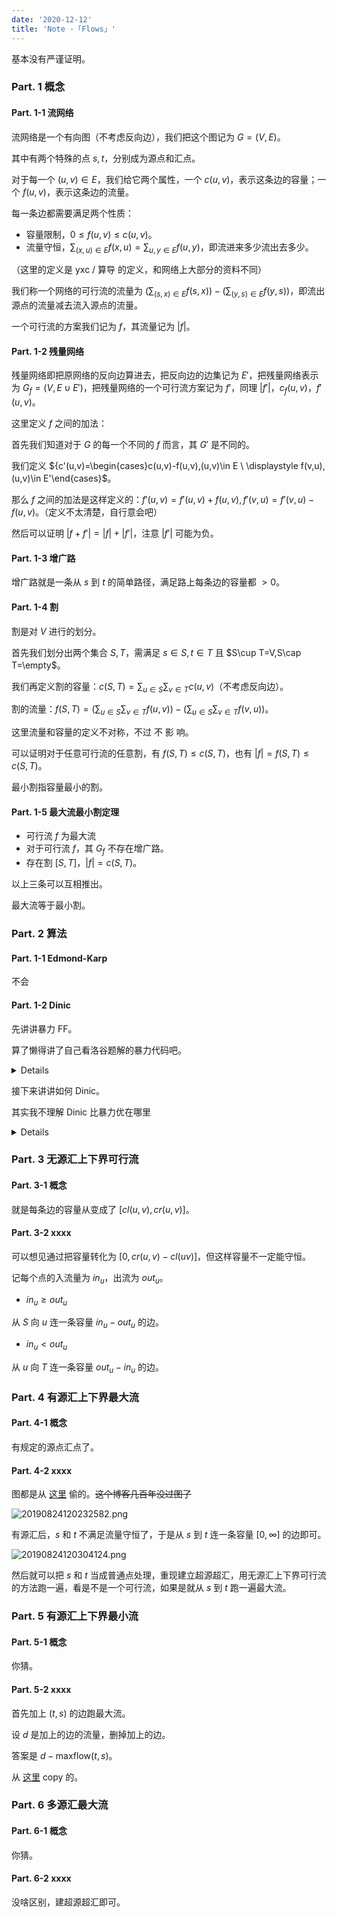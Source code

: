 ```yaml
---
date: '2020-12-12'
title: 'Note -「Flows」'
---
```


基本没有严谨证明。

### Part. 1 概念

#### Part. 1-1 流网络

流网络是一个有向图（不考虑反向边），我们把这个图记为 $G=(V,E)$。

其中有两个特殊的点 $s,t$，分别成为源点和汇点。

对于每一个 $(u,v)\in E$，我们给它两个属性，一个 $c(u,v)$，表示这条边的容量；一个 $f(u,v)$，表示这条边的流量。

每一条边都需要满足两个性质：

- 容量限制，$0\le f(u,v)\le c(u,v)$。
- 流量守恒，$\sum_{(x,u)\in E}f(x,u)=\sum_{u,y\in E}f(u,y)$，即流进来多少流出去多少。

（这里的定义是 yxc / 算导 的定义，和网络上大部分的资料不同）

我们称一个网络的可行流的流量为 $\left(\sum_{(s,x)\in E}f(s,x)\right)-\left(\sum_{(y,s)\in E}f(y,s)\right)$，即流出源点的流量减去流入源点的流量。

一个可行流的方案我们记为 $f$，其流量记为 $|f|$。

#### Part. 1-2 残量网络

残量网络即把原网络的反向边算进去，把反向边的边集记为 $E'$，把残量网络表示为 $G_{f}=(V,E\cup E')$，把残量网络的一个可行流方案记为 $f'$，同理 $|f'|$，$c_{f}(u,v)$，$f'(u,v)$。

这里定义 $f$ 之间的加法：

首先我们知道对于 $G$ 的每一个不同的 $f$ 而言，其 $G'$ 是不同的。

我们定义 ${c'(u,v)=\begin{cases}c(u,v)-f(u,v),(u,v)\in E \\ \displaystyle f(v,u),(u,v)\in E'\end{cases}$。

那么 $f$ 之间的加法是这样定义的：$f'(u,v)=f'(u,v)+f(u,v),f'(v,u)=f'(v,u)-f(u,v)$。（定义不太清楚，自行意会吧）

然后可以证明 $|f+f'|=|f|+|f'|$，注意 $|f'|$ 可能为负。

#### Part. 1-3 增广路

增广路就是一条从 $s$ 到 $t$ 的简单路径，满足路上每条边的容量都 $>0$。

#### Part. 1-4 割

割是对 $V$ 进行的划分。

首先我们划分出两个集合 $S,T$，需满足 $s\in S,t\in T$ 且 $S\cup T=V,S\cap T=\empty$。

我们再定义割的容量：$c(S,T)=\sum_{u\in S}\sum_{v\in T}c(u,v)$（不考虑反向边）。

割的流量：$f(S,T)=\left(\sum_{u\in S}\sum_{v\in T}f(u,v)\right)-\left(\sum_{u\in S}\sum_{v\in T}f(v,u)\right)$。

这里流量和容量的定义不对称，不过 不 影 响。

可以证明对于任意可行流的任意割，有 $f(S,T)\le c(S,T)$，也有 $|f|=f(S,T)\le c(S,T)$。

最小割指容量最小的割。

#### Part. 1-5 最大流最小割定理

- 可行流 $f$ 为最大流
- 对于可行流 $f$，其 $G_{f}$ 不存在增广路。
- 存在割 $[S,T]$，$|f|=c(S,T)$。

以上三条可以互相推出。

最大流等于最小割。

### Part. 2 算法

#### Part. 1-1 Edmond-Karp

不会

#### Part. 1-2 Dinic

先讲讲暴力 FF。

算了懒得讲了自己看洛谷题解的暴力代码吧。

<details>

```cpp
#include <bits/stdc++.h>
using namespace std;
typedef long long LL;
const int N = 10010, E = 200010;

int n, m, s, t;
LL first[N];
LL to[E], nxt[E], val[E]/*残余容量*/;
int cnt = 1;
//cnt初值1，第一条边的标号为2（二进制10），第二条是3（二进制11） 
//有啥好处呢？
//我们加入一条边时，紧接着加入它的反向边（初始容量0） 
//这两条边的标号就是二进制最后一位不相同，一个0、一个1
//所以要召唤 p 这条边的反向边，只需用 p ^ 1
//如果cnt初值为0，就做不到。当然初值-1也可以，略需改动

//关于图中真正的反向边，可能引起顾虑，应该让它们标号相邻？ 
//其实不用。该找到的增广路都会找到的 

bool vis[N];//限制增广路不要重复走点，否则很容易爆栈 
//兜一大圈走到汇点，还不如直接走到汇点

void addE(int u, int v, LL w) {
	++cnt;
	to[cnt] = v;
	val[cnt] = w;
	nxt[cnt] = first[u];
	first[u] = cnt;
}
LL dfs(int u, LL flow) {
	//注意，在走到汇点之前，无法得知这次的流量到底有多少 
	if (u == t)
		return flow;//走到汇点才return一个实实在在的流量 
	
	vis[u] = true;
	for (int p = first[u]; p; p = nxt[p]) {
		int v = to[p];
		if (val[p] == 0 or vis[v])//无残量，走了也没用 
			continue;
		int res = 0;
		if ((res = dfs(v, min(flow, val[p]))) > 0) {
			//↑顺着流过去，要受一路上最小容量的限制
			val[p] -= res;//此边残余容量减小
			val[p ^ 1] += res;//以后可以顺着反向边收回这些容量，前提是对方有人了 
			return res;
		}
	}
	return 0;//我与终点根本不连通（依照残量网络），上一个点不要信任我
}
int main() {
	scanf("%d %d %d %d", &n, &m, &s, &t);
	for (int i = 1; i <= m; ++i) {
		int u, v; LL w;
		scanf("%d %d %lld", &u, &v, &w);
		addE(u, v, w);
		addE(v, u, 0);//和正向边标号相邻
		//反向边开始容量为0，表示不允许平白无故走反向边
		//只有正向边流量过来以后，才提供返还流量的机会
	}
	LL res = 0, tot = 0;
	while (memset(vis, 0, sizeof(vis)) and (res = dfs(s, 1e18/*水库无限*/)) > 0)
		tot += res;//进行若干回合的增广

	printf("%lld\n", tot);
	return 0;
}
```

</details>

接下来讲讲如何 Dinic。

其实我不理解 Dinic 比暴力优在哪里

<details>

```cpp
/* okay | there's been */

#include <cstdio>

namespace mySpace {
typedef long long LL;

const int MAXN = 200 + 5, MAXM = 5000 + 5;

int rint () {
	int x = 0, f = 1; char c = getchar ();
	for ( ; c < '0' || c > '9'; c = getchar () )	f = c == '-' ? -1 : f;
	for ( ; c >= '0' && c <= '9'; c = getchar () )	x = ( x << 3 ) + ( x << 1 ) + ( c & 15 );
	return x * f;
}

template<typename _T> _T MIN ( const _T x, const _T y ) { return x < y ? x : y; }

struct GraphSet {
	int to, nx;
	LL wt;
	GraphSet () : to ( 0 ), nx ( 0 ), wt ( 0 ) {}
	GraphSet ( const int a, const int b, const LL c ) : to ( a ), nx ( b ), wt ( c ) {}
} as[MAXM * 2];

int n, m, s, t, bgn[MAXN], cnt = 1, lav[MAXN], ali[MAXN];

void makeEdge ( const int u, const int v, const LL w ) { as[++ cnt] = GraphSet ( v, bgn[u], w ), bgn[u] = cnt; }

bool bfs () {
	for ( int i = 1; i <= n; ++ i )	lav[i] = 0;
	int nowl = 1, nowr = 1;
	ali[1] = s, lav[s] = 1;
	for ( ; nowl <= nowr; ) {
		int u = ali[nowl ++];
		for ( int i = bgn[u]; i; i = as[i].nx ) {
			int v = as[i].to; LL w = as[i].wt;
			if ( ! w || lav[v] )	continue;
			lav[v] = lav[u] + 1, ali[++ nowr] = v;
		}
	}
	return lav[t];
}

LL dfs ( const int u, LL in ) {
	if ( u == t )	return in;
	LL out = 0;
	for ( int i = bgn[u]; i; i = as[i].nx ) {
		if ( ! in )	break;
		int v = as[i].to; LL w = as[i].wt;
		if ( ! w || lav[v] != lav[u] + 1 )	continue;
		LL ret = dfs ( v, MIN ( in, w ) );
		as[i].wt -= ret, as[i ^ 1].wt += ret;
		in -= ret, out += ret;
	}
	if ( ! out )	lav[u] = 0;
	return out;
}

LL calcMXflow () {
	LL res = 0;
	for ( ; bfs (); res += dfs ( s, 1e18 ) ) ;
	return res;
}

void main () {
	n = rint (), m = rint (), s = rint (), t = rint ();
	for ( int i = 1; i <= m; ++ i ) {
		int u = rint (), v = rint (); LL w = rint ();
		makeEdge ( u, v, w ), makeEdge ( v, u, 0 );
	}
	printf ( "%lld\n", calcMXflow () );
}
}

int main () {
	mySpace :: main ();
	return 0;
}
```

</details>

### Part. 3 无源汇上下界可行流

#### Part. 3-1 概念

就是每条边的容量从变成了 $[cl(u,v),cr(u,v)]$。

#### Part. 3-2 xxxx

可以想见通过把容量转化为 $[0,cr(u,v)-cl(uv)]$，但这样容量不一定能守恒。

记每个点的入流量为 $in_{u}$，出流为 $out_{u}$。

- $in_{u}\ge out_{u}$

从 $S$ 向 $u$ 连一条容量 $in_{u}-out_{u}$ 的边。

- $in_{u}<out_{u}$

从 $u$ 向 $T$ 连一条容量 $out_{u}-in_{u}$ 的边。

### Part. 4 有源汇上下界最大流

#### Part. 4-1 概念

有规定的源点汇点了。

#### Part. 4-2 xxxx

图都是从 [这里](https://blog.csdn.net/weixin_43501684/article/details/100051204) 偷的。~~这个博客几百年没过图了~~

![20190824120232582.png](http://61.186.173.89:2019/2020/12/22/5a78a1700b714.png)

有源汇后，$s$ 和 $t$ 不满足流量守恒了，于是从 $s$ 到 $t$ 连一条容量 $[0,\infty]$ 的边即可。

![20190824120304124.png](http://61.186.173.89:2019/2020/12/22/a539599c1db03.png)

然后就可以把 $s$ 和 $t$ 当成普通点处理，重现建立超源超汇，用无源汇上下界可行流的方法跑一遍，看是不是一个可行流，如果是就从 $s$ 到 $t$ 跑一遍最大流。

### Part. 5 有源汇上下界最小流

#### Part. 5-1 概念

你猜。

#### Part. 5-2 xxxx

首先加上 $(t,s)$ 的边跑最大流。

设 $d$ 是加上的边的流量，删掉加上的边。

答案是 $d-\text{maxflow}(t,s)$。

从 [这里](https://www.cnblogs.com/dreagonm/p/10803040.html) copy 的。

### Part. 6 多源汇最大流

#### Part. 6-1 概念

你猜。

#### Part. 6-2 xxxx

没啥区别，建超源超汇即可。